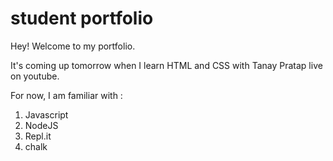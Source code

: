 # student portfolio

Hey! Welcome to my portfolio. 

It's coming up tomorrow when I learn HTML and CSS with Tanay Pratap live on youtube.

For now, I am familiar with :
1. Javascript
1. NodeJS 
1. Repl.it
1. chalk 
